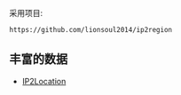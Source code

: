 采用项目:

```
https://github.com/lionsoul2014/ip2region
```

## 丰富的数据
+ [IP2Location](https://www.ip2location.com/demo/171.214.182.70)